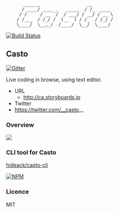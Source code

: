 ```

       ______                  __
      / ____/ ____ _   _____  / /_  ____
     / /     / __ `/  / ___/ / __/ / __ \
    / /___  / /_/ /  (__  ) / /_  / /_/ /
    \____/  \__,_/  /____/  \__/  \____/

```

[![Build Status](https://travis-ci.org/hikarock/casto.svg?branch=master)](https://travis-ci.org/hikarock/casto)


## Casto

[![Gitter](https://badges.gitter.im/Join%20Chat.svg)](https://gitter.im/hikarock/casto?utm_source=badge&utm_medium=badge&utm_campaign=pr-badge&utm_content=badge)

Live coding in browse, using text editor.

- URL
  - http://ca.storyboards.jp
- Twitter
 - https://twitter.com/__casto__

### Overview

![](https://raw.githubusercontent.com/hikarock/casto/master/public/images/overview.png)

### CLI tool for Casto

[hideack/casto-cli](https://github.com/hideack/casto-cli)

[![NPM](https://nodei.co/npm/casto.png)](https://nodei.co/npm/casto/)

### Licence

MIT
